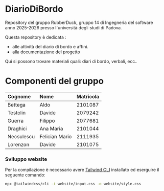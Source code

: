 # DiarioDiBordo

Repository del gruppo RubberDuck, gruppo 14 di Ingegneria del software anno 2025-2026 presso l'università degli studi di Padova.

Questa repository è dedicata :

- alle attività del diario di bordo e affini.
- alla documentazione del progetto

Qui si possono trovare materiali quali: diari di bordo, verbali, ecc..

# Componenti del gruppo

| Cognome    | Nome           | Matricola |
| :--------- | :------------- | :-------- |
| Bettega    | Aldo           | 2101087   |
| Testolin   | Davide         | 2079242   |
| Guerra     | Filippo        | 2077681   |
| Draghici   | Ana Maria      | 2101044   |
| Necsulescu | Felician Mario | 2111935   |
| Lorenzon   | Davide         | 2101075   |

### Sviluppo website

Per la compilazione è necessario avere [Tailwind CLI](https://tailwindcss.com/docs/installation/tailwind-cli) installato ed eserguire il seguente comando:

```sh
npx @tailwindcss/cli -i website/input.css -o website/style.css
```
